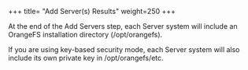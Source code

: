 
+++
title= "Add Server(s) Results"
weight=250
+++

At the end of the Add Servers step, each Server system will include an
OrangeFS installation directory (/opt/orangefs).

If you are using key-based security mode, each Server system will also
include its own private key in /opt/orangefs/etc.

 

 

 

 

 
